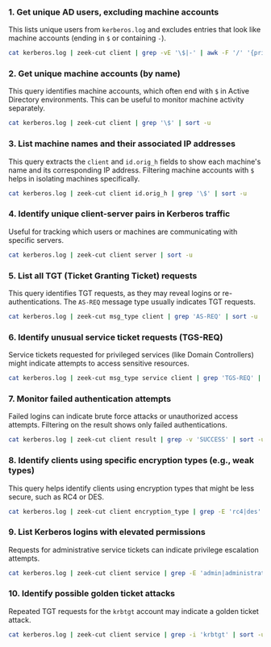 ### 1. **Get unique AD users, excluding machine accounts**

This lists unique users from `kerberos.log` and excludes entries that look like machine accounts (ending in `$` or containing `-`).

```bash
cat kerberos.log | zeek-cut client | grep -vE '\$|-' | awk -F '/' '{print $1}' | sort -u
```

### 2. **Get unique machine accounts (by name)**

This query identifies machine accounts, which often end with `$` in Active Directory environments. This can be useful to monitor machine activity separately.

```bash
cat kerberos.log | zeek-cut client | grep '\$' | sort -u
```

### 3. **List machine names and their associated IP addresses**

This query extracts the `client` and `id.orig_h` fields to show each machine's name and its corresponding IP address. Filtering machine accounts with `$` helps in isolating machines specifically.

```bash
cat kerberos.log | zeek-cut client id.orig_h | grep '\$' | sort -u
```

### 4. **Identify unique client-server pairs in Kerberos traffic**

Useful for tracking which users or machines are communicating with specific servers.

```bash
cat kerberos.log | zeek-cut client server | sort -u
```

### 5. **List all TGT (Ticket Granting Ticket) requests**

This query identifies TGT requests, as they may reveal logins or re-authentications. The `AS-REQ` message type usually indicates TGT requests.

```bash
cat kerberos.log | zeek-cut msg_type client | grep 'AS-REQ' | sort -u
```

### 6. **Identify unusual service ticket requests (TGS-REQ)**

Service tickets requested for privileged services (like Domain Controllers) might indicate attempts to access sensitive resources.

```bash
cat kerberos.log | zeek-cut msg_type service client | grep 'TGS-REQ' | grep -i 'krbtgt' | sort -u
```

### 7. **Monitor failed authentication attempts**

Failed logins can indicate brute force attacks or unauthorized access attempts. Filtering on the result shows only failed authentications.

```bash
cat kerberos.log | zeek-cut client result | grep -v 'SUCCESS' | sort -u
```

### 8. **Identify clients using specific encryption types (e.g., weak types)**

This query helps identify clients using encryption types that might be less secure, such as RC4 or DES.

```bash
cat kerberos.log | zeek-cut client encryption_type | grep -E 'rc4|des' | sort -u
```

### 9. **List Kerberos logins with elevated permissions**

Requests for administrative service tickets can indicate privilege escalation attempts.

```bash
cat kerberos.log | zeek-cut client service | grep -E 'admin|administrator|domain' | sort -u
```

### 10. **Identify possible golden ticket attacks**

Repeated TGT requests for the `krbtgt` account may indicate a golden ticket attack.

```bash
cat kerberos.log | zeek-cut client service | grep -i 'krbtgt' | sort -u
```
